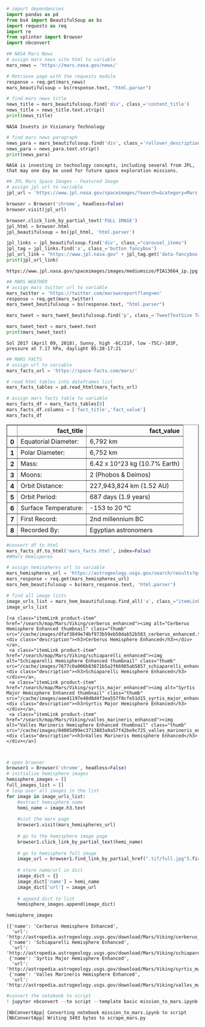 

```python
# import dependencies
import pandas as pd
from bs4 import BeautifulSoup as bs
import requests as req
import re
from splinter import Browser
import nbconvert
```


```python
## NASA Mars News
# assign mars news site html to variable
mars_news = 'https://mars.nasa.gov/news/'

# Retrieve page with the requests module
response = req.get(mars_news)
mars_beautifulsoup = bs(response.text, "html.parser")
```


```python
# find mars news title 
news_title = mars_beautifulsoup.find('div', class_='content_title')
news_title = news_title.text.strip()
print(news_title)
```

    NASA Invests in Visionary Technology



```python
# find mars news paragraph 
news_para = mars_beautifulsoup.find('div', class_='rollover_description_inner')
news_para = news_para.text.strip()
print(news_para)
```

    NASA is investing in technology concepts, including several from JPL, that may one day be used for future space exploration missions.



```python
## JPL Mars Space Images - Featured Image
# assign jpl url to variable
jpl_url = 'https://www.jpl.nasa.gov/spaceimages/?search=&category=Mars'

browser = Browser('chrome', headless=False)
browser.visit(jpl_url)

browser.click_link_by_partial_text('FULL IMAGE')
jpl_html = browser.html
jpl_beautifulsoup = bs(jpl_html, 'html.parser')

jpl_links = jpl_beautifulsoup.find('div', class_="carousel_items")
jpl_tag = jpl_links.find('a', class_='button fancybox')
jpl_url_link = "https://www.jpl.nasa.gov" + jpl_tag.get('data-fancybox-href')
print(jpl_url_link)
```

    https://www.jpl.nasa.gov/spaceimages/images/mediumsize/PIA13664_ip.jpg



```python
## MARS WEATHER
# assign mars twitter url to variable
mars_twitter = 'https://twitter.com/marswxreport?lang=en'
response = req.get(mars_twitter)
mars_tweet_beutifulsoup = bs(response.text, "html.parser")

mars_tweet = mars_tweet_beutifulsoup.find('p', class_='TweetTextSize TweetTextSize--normal js-tweet-text tweet-text')

mars_tweet_text = mars_tweet.text
print(mars_tweet_text)
```

    Sol 2017 (April 09, 2018), Sunny, high -6C/21F, low -75C/-103F, pressure at 7.17 hPa, daylight 05:28-17:21



```python
## MARS FACTS
# assign url to variable
mars_facts_url = 'https://space-facts.com/mars/'

# read html tables into dataframes list
mars_facts_tables = pd.read_html(mars_facts_url)

# assign mars facts table to variable
mars_facts_df = mars_facts_tables[0]
mars_facts_df.columns = ['fact_title','fact_value']
mars_facts_df

```




<div>
<style>
    .dataframe thead tr:only-child th {
        text-align: right;
    }

    .dataframe thead th {
        text-align: left;
    }

    .dataframe tbody tr th {
        vertical-align: top;
    }
</style>
<table border="1" class="dataframe">
  <thead>
    <tr style="text-align: right;">
      <th></th>
      <th>fact_title</th>
      <th>fact_value</th>
    </tr>
  </thead>
  <tbody>
    <tr>
      <th>0</th>
      <td>Equatorial Diameter:</td>
      <td>6,792 km</td>
    </tr>
    <tr>
      <th>1</th>
      <td>Polar Diameter:</td>
      <td>6,752 km</td>
    </tr>
    <tr>
      <th>2</th>
      <td>Mass:</td>
      <td>6.42 x 10^23 kg (10.7% Earth)</td>
    </tr>
    <tr>
      <th>3</th>
      <td>Moons:</td>
      <td>2 (Phobos &amp; Deimos)</td>
    </tr>
    <tr>
      <th>4</th>
      <td>Orbit Distance:</td>
      <td>227,943,824 km (1.52 AU)</td>
    </tr>
    <tr>
      <th>5</th>
      <td>Orbit Period:</td>
      <td>687 days (1.9 years)</td>
    </tr>
    <tr>
      <th>6</th>
      <td>Surface Temperature:</td>
      <td>-153 to 20 °C</td>
    </tr>
    <tr>
      <th>7</th>
      <td>First Record:</td>
      <td>2nd millennium BC</td>
    </tr>
    <tr>
      <th>8</th>
      <td>Recorded By:</td>
      <td>Egyptian astronomers</td>
    </tr>
  </tbody>
</table>
</div>




```python
#convert df to html
mars_facts_df.to_html('mars_facts.html', index=False)
##Mars Hemisperes

# assign hemispheres url to variable
mars_hemispheres_url = 'https://astrogeology.usgs.gov/search/results?q=hemisphere+enhanced&k1=target&v1=Mars'
mars_response = req.get(mars_hemispheres_url)
mars_hem_beautifulsoup = bs(mars_response.text, 'html.parser')

# find all image lists
image_urls_list = mars_hem_beautifulsoup.find_all('a', class_="itemLink")
image_urls_list
```




    [<a class="itemLink product-item" href="/search/map/Mars/Viking/cerberus_enhanced"><img alt="Cerberus Hemisphere Enhanced thumbnail" class="thumb" src="/cache/images/dfaf3849e74bf973b59eb50dab52b583_cerberus_enhanced.tif_thumb.png"/><div class="description"><h3>Cerberus Hemisphere Enhanced</h3></div></a>,
     <a class="itemLink product-item" href="/search/map/Mars/Viking/schiaparelli_enhanced"><img alt="Schiaparelli Hemisphere Enhanced thumbnail" class="thumb" src="/cache/images/7677c0a006b83871b5a2f66985ab5857_schiaparelli_enhanced.tif_thumb.png"/><div class="description"><h3>Schiaparelli Hemisphere Enhanced</h3></div></a>,
     <a class="itemLink product-item" href="/search/map/Mars/Viking/syrtis_major_enhanced"><img alt="Syrtis Major Hemisphere Enhanced thumbnail" class="thumb" src="/cache/images/aae41197e40d6d4f3ea557f8cfe51d15_syrtis_major_enhanced.tif_thumb.png"/><div class="description"><h3>Syrtis Major Hemisphere Enhanced</h3></div></a>,
     <a class="itemLink product-item" href="/search/map/Mars/Viking/valles_marineris_enhanced"><img alt="Valles Marineris Hemisphere Enhanced thumbnail" class="thumb" src="/cache/images/04085d99ec3713883a9a57f42be9c725_valles_marineris_enhanced.tif_thumb.png"/><div class="description"><h3>Valles Marineris Hemisphere Enhanced</h3></div></a>]




```python


# open browser
browser1 = Browser('chrome', headless=False)
# initialize hemisphere images
hemisphere_images = []
full_images_list = []
# loop over all images in the list
for image in image_urls_list:
    #extract hemisphere name 
    hemi_name = image.h3.text
    
    #vist the mars page
    browser1.visit(mars_hemispheres_url)
    
    # go to the hemisphere image page
    browser1.click_link_by_partial_text(hemi_name)
    
    # go to hemisphere full image
    image_url = browser1.find_link_by_partial_href(".tif/full.jpg").first._element.get_attribute("href")
    
    # store name/url in dict
    image_dict = {}
    image_dict['name'] = hemi_name
    image_dict['url'] = image_url
    
    # append dict to list
    hemisphere_images.append(image_dict)

hemisphere_images
```




    [{'name': 'Cerberus Hemisphere Enhanced',
      'url': 'http://astropedia.astrogeology.usgs.gov/download/Mars/Viking/cerberus_enhanced.tif/full.jpg'},
     {'name': 'Schiaparelli Hemisphere Enhanced',
      'url': 'http://astropedia.astrogeology.usgs.gov/download/Mars/Viking/schiaparelli_enhanced.tif/full.jpg'},
     {'name': 'Syrtis Major Hemisphere Enhanced',
      'url': 'http://astropedia.astrogeology.usgs.gov/download/Mars/Viking/syrtis_major_enhanced.tif/full.jpg'},
     {'name': 'Valles Marineris Hemisphere Enhanced',
      'url': 'http://astropedia.astrogeology.usgs.gov/download/Mars/Viking/valles_marineris_enhanced.tif/full.jpg'}]




```python
#convert the notebook to script 
! jupyter nbconvert --to script --template basic mission_to_mars.ipynb --output scrape_mars
```

    [NbConvertApp] Converting notebook mission_to_mars.ipynb to script
    [NbConvertApp] Writing 3493 bytes to scrape_mars.py

